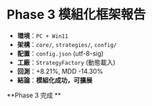 ﻿# Phase 3 模組化框架報告
- **環境**：`PC + Win11`
- **架構**：`core/`, `strategies/`, `config/`
- **配置**：`config.json` (utf-8-sig)
- **工廠**：`StrategyFactory` (動態載入)
- **回測**：+8.21%, MDD -14.30%
- **結論**：**模組化成功，可擴展**

**Phase 3 完成 **
